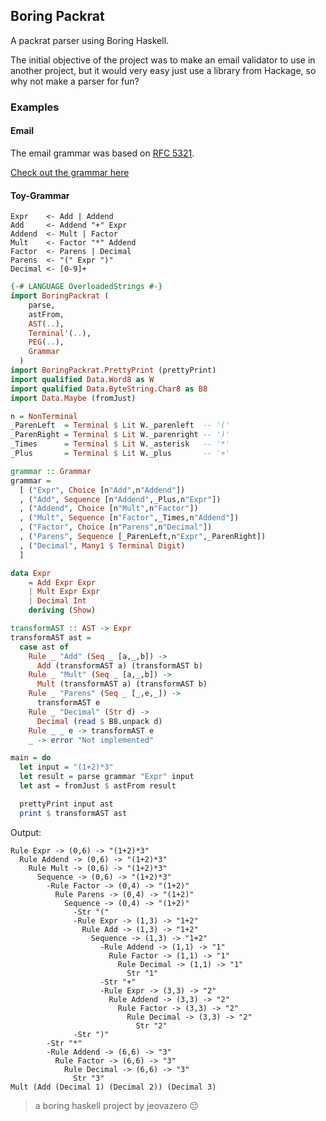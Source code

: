## Boring Packrat

A packrat parser using Boring Haskell.

The initial objective of the project was to make an email validator to use in another project,
but it would very easy just use a library from Hackage, so why not make a parser for fun?

### Examples

#### Email

The email grammar was based on [RFC 5321](https://www.rfc-editor.org/rfc/pdfrfc/rfc5321.txt.pdf).

[Check out the grammar here](https://github.com/jeovazero/boring-packrat/blob/main/lib/BoringPackrat/Email.hs#L88)

#### Toy-Grammar

```bnf
Expr    <- Add | Addend
Add     <- Addend "+" Expr
Addend  <- Mult | Factor
Mult    <- Factor "*" Addend
Factor  <- Parens | Decimal
Parens  <- "(" Expr ")"
Decimal <- [0-9]+
```

```hs
{-# LANGUAGE OverloadedStrings #-}
import BoringPackrat (
    parse,
    astFrom,
    AST(..),
    Terminal'(..),
    PEG(..),
    Grammar
  )
import BoringPackrat.PrettyPrint (prettyPrint)
import qualified Data.Word8 as W
import qualified Data.ByteString.Char8 as B8
import Data.Maybe (fromJust)

n = NonTerminal
_ParenLeft  = Terminal $ Lit W._parenleft  -- '('
_ParenRight = Terminal $ Lit W._parenright -- ')'
_Times      = Terminal $ Lit W._asterisk   -- '*'
_Plus       = Terminal $ Lit W._plus       -- '+'

grammar :: Grammar
grammar =
  [ ("Expr", Choice [n"Add",n"Addend"])
  , ("Add", Sequence [n"Addend",_Plus,n"Expr"])
  , ("Addend", Choice [n"Mult",n"Factor"])
  , ("Mult", Sequence [n"Factor",_Times,n"Addend"])
  , ("Factor", Choice [n"Parens",n"Decimal"])
  , ("Parens", Sequence [_ParenLeft,n"Expr",_ParenRight])
  , ("Decimal", Many1 $ Terminal Digit)
  ]

data Expr
    = Add Expr Expr
    | Mult Expr Expr
    | Decimal Int
    deriving (Show)

transformAST :: AST -> Expr
transformAST ast =
  case ast of
    Rule _ "Add" (Seq _ [a,_,b]) ->
      Add (transformAST a) (transformAST b)
    Rule _ "Mult" (Seq _ [a,_,b]) ->
      Mult (transformAST a) (transformAST b)
    Rule _ "Parens" (Seq _ [_,e,_]) ->
      transformAST e
    Rule _ "Decimal" (Str d) ->
      Decimal (read $ B8.unpack d)
    Rule _ _ e -> transformAST e
    _ -> error "Not implemented"

main = do
  let input = "(1+2)*3"
  let result = parse grammar "Expr" input
  let ast = fromJust $ astFrom result

  prettyPrint input ast
  print $ transformAST ast
```

Output:

```
Rule Expr -> (0,6) -> "(1+2)*3"
  Rule Addend -> (0,6) -> "(1+2)*3"
    Rule Mult -> (0,6) -> "(1+2)*3"
      Sequence -> (0,6) -> "(1+2)*3"
        -Rule Factor -> (0,4) -> "(1+2)"
          Rule Parens -> (0,4) -> "(1+2)"
            Sequence -> (0,4) -> "(1+2)"
              -Str "("
              -Rule Expr -> (1,3) -> "1+2"
                Rule Add -> (1,3) -> "1+2"
                  Sequence -> (1,3) -> "1+2"
                    -Rule Addend -> (1,1) -> "1"
                      Rule Factor -> (1,1) -> "1"
                        Rule Decimal -> (1,1) -> "1"
                          Str "1"
                    -Str "+"
                    -Rule Expr -> (3,3) -> "2"
                      Rule Addend -> (3,3) -> "2"
                        Rule Factor -> (3,3) -> "2"
                          Rule Decimal -> (3,3) -> "2"
                            Str "2"
              -Str ")"
        -Str "*"
        -Rule Addend -> (6,6) -> "3"
          Rule Factor -> (6,6) -> "3"
            Rule Decimal -> (6,6) -> "3"
              Str "3"
Mult (Add (Decimal 1) (Decimal 2)) (Decimal 3)
```

> a boring haskell project by jeovazero :pensive:
